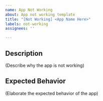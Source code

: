 ```yaml
---
name: App Not Working
about: App not working template
title: "[Not Working] <App Name Here>"
labels: not-working
assignees: ''

---
```


## Description

(Describe why the app is not working)

## Expected Behavior

(Elaborate the expected behavior of the app)
